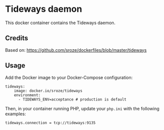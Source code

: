 # Tideways daemon

This docker container contains the Tideways daemon.

## Credits

Based on: https://github.com/sroze/dockerfiles/blob/master/tideways

## Usage

Add the Docker image to your Docker-Compose configuration:
```
tideways:
    image: docker.io/sroze/tideways
    environment:
      - TIDEWAYS_ENV=acceptance # production is default
```

Then, in your container running PHP, update your `php.ini` with the following examples:
```
tideways.connection = tcp://tideways:9135
